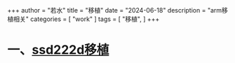 ﻿+++
author = "若水"
title = "移植"
date = "2024-06-18"
description = "arm移植相关"
categories = [
    "work"
]
tags = [
    "移植",
]
+++

# 一、[ssd222d移植](http://fndxq:52521/doc/%E5%B7%A5%E4%BD%9C%E6%80%A7/ssd222d%E7%A7%BB%E6%A4%8D%E7%9B%B8%E5%85%B3.md)
